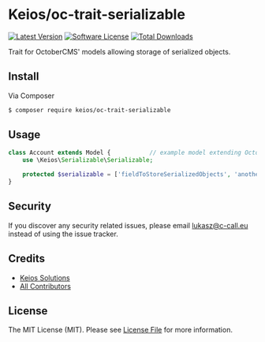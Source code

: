 # Keios/oc-trait-serializable

[![Latest Version](https://img.shields.io/github/release/keiosweb/oc-trait-serializable.svg?style=flat-square)](https://github.com/keiosweb/oc-trait-serializable/releases)
[![Software License](https://img.shields.io/badge/license-MIT-brightgreen.svg?style=flat-square)](LICENSE.md)
[![Total Downloads](https://img.shields.io/packagist/dt/keios/oc-trait-serializable.svg?style=flat-square)](https://packagist.org/packages/keios/oc-trait-serializable)

Trait for OctoberCMS' models allowing storage of serialized objects.

## Install

Via Composer

``` bash
$ composer require keios/oc-trait-serializable
```

## Usage

``` php
class Account extends Model {           // example model extending October's October\Rain\Database\Model
    use \Keios\Serializable\Serializable;

    protected $serializable = ['fieldToStoreSerializedObjects', 'anotherField'];
}
```

## Security

If you discover any security related issues, please email lukasz@c-call.eu instead of using the issue tracker.

## Credits

- [Keios Solutions](https://github.com/keiosweb)
- [All Contributors](../../contributors)

## License

The MIT License (MIT). Please see [License File](LICENSE.md) for more information.
